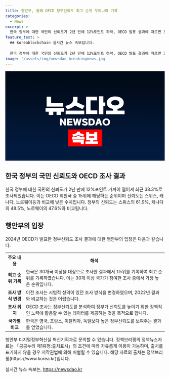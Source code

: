 ```yaml
---
title: 행안부, 올해 OECD 정부신뢰도 최고 순위 우리나라 기록
categories:
  - News
excerpt: >
  한국 정부에 대한 국민의 신뢰도가 2년 만에 12%포인트 하락, OECD 발표 결과에 따르면 30개국에서 15위를 기록. 지난 조사는 방식을 바꾸기 위한 시범적 성격이었으며, 신뢰도 제고 요인의 분석과 정책적인 노력을 위한 데이터를 제공하는 목적으로 실시됐음. 이에 따르면 정부는 신뢰도를 높이기 위한 노력이 필요하다.
feature_text: >
  ## koreablockchain 실시간 뉴스 속보입니다.

  한국 정부에 대한 국민의 신뢰도가 2년 만에 12%포인트 하락, OECD 발표 결과에 따르면 30개국에서 15위를 기록. 지난 조사는 방식을 바꾸기 위한 시범적 성격이었으며, 신뢰도 제고 요인의 분석과 정책적인 노력을 위한 데이터를 제공하는 목적으로 실시됐음. 이에 따르면 정부는 신뢰도를 높이기 위한 노력이 필요하다.
image: '/assets/img/newsdao_breakingnews.jpg'
---
```


<p><img src="/assets/img/newsdao_breakingnews.jpg" alt="koreablockchain 속보" /></p>

<h2 data-ke-size="size26">한국 정부의 국민 신뢰도와 OECD 조사 결과</h2>

<p data-ke-size="size16">한국 정부에 대한 국민의 신뢰도가 2년 만에 12%포인트 가까이 떨어져 최근 38.3%로 조사되었습니다. 이는 OECD 회원국 중 15위에 해당하는 순위이며 신뢰도는 스위스, 캐나다, 노르웨이등과 비교해 낮은 수치입니다. 정부의 신뢰도는 스위스의 61.9%, 캐나다의 48.5%, 노르웨이의 47.6%와 비교됩니다.</p>

<h2 data-ke-size="size26">행안부의 입장</h2>

<p data-ke-size="size16">2024년 OECD가 발표한 정부신뢰도 조사 결과에 대한 행안부의 입장은 다음과 같습니다.</p>

<table>
    <tr>
        <th>주요 내용</th>
        <th>해석</th>
    </tr>
    <tr>
        <td style="text-align: center; height: 17px;"><b>최고 순위 기록</b></td>
        <td>한국은 30개국 이상을 대상으로 조사한 결과에서 15위를 기록하여 최고 순위를 기록하였습니다. 이는 30개 이상 국가가 참여한 조사 중에서 가장 높은 순위입니다.</td>
    </tr>
    <tr>
        <td style="text-align: center; height: 17px;"><b>조사 방식 변경</b></td>
        <td>이전 조사는 시범적 성격이 있던 조사 방식을 변경하였으며, 2022년 결과와 비교하는 것은 어렵습니다.</td>
    </tr>
    <tr>
        <td style="text-align: center; height: 17px;"><b>조사 취지</b></td>
        <td>OECD 조사는 정부신뢰도를 분석하여 정부가 신뢰도를 높이기 위한 정책적인 노력에 활용할 수 있는 데이터를 제공하는 것을 목적으로 합니다.</td>
    </tr>
    <tr>
        <td style="text-align: center; height: 17px;"><b>국가별 비교</b></td>
        <td>한국은 영국, 프랑스, 이탈리아, 독일보다 높은 정부신뢰도를 보여주는 결과를 얻었습니다.</td>
    </tr>
</table>

<p data-ke-size="size16">행안부 디지털정부혁신실 혁신기획과로 문의할 수 있습니다. 정책브리핑의 정책뉴스자료는 「공공누리 제1유형:출처표시」의 조건에 따라 자유롭게 이용이 가능하며, 출처를 표기하지 않을 경우 저작권법에 의해 처벌될 수 있습니다. 해당 자료의 출처는 정책브리핑(https://www.korea.kr)입니다.</p>
실시간 뉴스 속보는, <a href="https://newsdao.kr" rel="dofollow">https://newsdao.kr</a>


